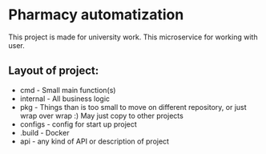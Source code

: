 # Pharmacy automatization

This project is made for university work. This microservice for working with user.

## Layout of project:
- cmd - Small main function(s)
- internal - All business logic 
- pkg - Things than is too small to move on different repository, or just wrap over wrap :) May just copy to other projects
- configs - config for start up project
- .build - Docker
- api - any kind of API or description of project
